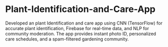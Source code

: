 # Plant-Identification-and-Care-App
Developed an plant Identification and care app using CNN (TensorFlow) for accurate plant identification, Firebase for real-time data, and NLP for community moderation. The app provides instant photo ID, personalized care schedules, and a spam-filtered gardening community. 
